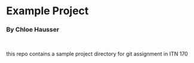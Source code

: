 # Example Project

### By Chloe Hausser

<br>

this repo contains a sample project directory for git assignment in ITN 170